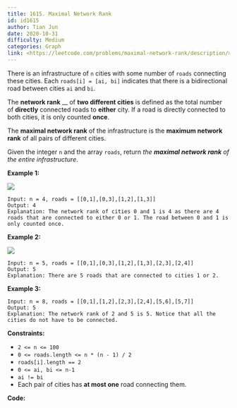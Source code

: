 ```yaml
---
title: 1615. Maximal Network Rank
id: id1615
author: Tian Jun
date: 2020-10-31
difficulty: Medium
categories: Graph
link: <https://leetcode.com/problems/maximal-network-rank/description/>
---
```


There is an infrastructure of `n` cities with some number of `roads`
connecting these cities. Each `roads[i] = [ai, bi]` indicates that there is a
bidirectional road between cities `ai` and `bi`.

The **network rank** __ of **two different cities** is defined as the total
number of  **directly** connected roads to **either** city. If a road is
directly connected to both cities, it is only counted **once**.

The **maximal network rank** of the infrastructure is the **maximum network
rank** of all pairs of different cities.

Given the integer `n` and the array `roads`, return _the **maximal network
rank** of the entire infrastructure_.



**Example 1:**

**![](https://assets.leetcode.com/uploads/2020/09/21/ex1.png)**
            
	Input: n = 4, roads = [[0,1],[0,3],[1,2],[1,3]]    
	Output: 4    
	Explanation: The network rank of cities 0 and 1 is 4 as there are 4 roads that are connected to either 0 or 1. The road between 0 and 1 is only counted once.    

**Example 2:**

**![](https://assets.leetcode.com/uploads/2020/09/21/ex2.png)**
            
	Input: n = 5, roads = [[0,1],[0,3],[1,2],[1,3],[2,3],[2,4]]    
	Output: 5    
	Explanation: There are 5 roads that are connected to cities 1 or 2.    

**Example 3:**
            
	Input: n = 8, roads = [[0,1],[1,2],[2,3],[2,4],[5,6],[5,7]]    
	Output: 5    
	Explanation: The network rank of 2 and 5 is 5. Notice that all the cities do not have to be connected.    



**Constraints:**

  * `2 <= n <= 100`
  * `0 <= roads.length <= n * (n - 1) / 2`
  * `roads[i].length == 2`
  * `0 <= ai, bi <= n-1`
  * `ai != bi`
  * Each pair of cities has **at most one** road connecting them.


**Code:**
